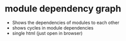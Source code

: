 # module dependency graph
- Shows the dependencies of modules to each other
- shows cycles in module dependencies
- single html (just open in browser)
